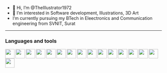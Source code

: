 - 👋 Hi, I’m @TheIllustrator1972
- 👀 I’m interested in Software development, Illustrations, 3D Art
- I’m currently pursuing my BTech in Eleectronics and Communication engineering from SVNIT, Surat
---
### Languages and tools
<img align = "left" width = "30px" src="https://cdn.jsdelivr.net/gh/devicons/devicon/icons/c/c-original.svg" />
<img align = "left" width = "30px" src="https://cdn.jsdelivr.net/gh/devicons/devicon/icons/html5/html5-original.svg" />
<img align = "left" width = "30px" src="https://cdn.jsdelivr.net/gh/devicons/devicon/icons/css3/css3-original.svg" />
<img align = "left" width = "30px" src="https://cdn.jsdelivr.net/gh/devicons/devicon/icons/javascript/javascript-plain.svg" />
<img align = "left" width = "30px" src="https://cdn.jsdelivr.net/gh/devicons/devicon/icons/nodejs/nodejs-original.svg" />
<img align = "left" width = "30px" src="https://cdn.jsdelivr.net/gh/devicons/devicon/icons/react/react-original.svg" />
<img align = "left" width = "30px" src="https://cdn.jsdelivr.net/gh/devicons/devicon/icons/tailwindcss/tailwindcss-plain.svg" />
<img align = "left" width = "30px" src="https://cdn.jsdelivr.net/gh/devicons/devicon/icons/vscode/vscode-original.svg" />
<img align = "left" width = "30px" src="https://cdn.jsdelivr.net/gh/devicons/devicon/icons/bash/bash-original.svg" />
<img align = "left" width = "30px" src="https://cdn.jsdelivr.net/gh/devicons/devicon/icons/github/github-original.svg" />
<img align = "left" width = "30px" src="https://cdn.jsdelivr.net/gh/devicons/devicon/icons/npm/npm-original-wordmark.svg" />
<img align = "left" width = "30px" src="https://cdn.jsdelivr.net/gh/devicons/devicon/icons/jquery/jquery-original-wordmark.svg" />
<img align = "left" width = "30px" src="https://cdn.jsdelivr.net/gh/devicons/devicon/icons/linux/linux-original.svg" />


<img align = "left" width = "30px" src="https://cdn.jsdelivr.net/gh/devicons/devicon/icons/illustrator/illustrator-plain.svg" />
<img align = "left" width = "30px" src="https://cdn.jsdelivr.net/gh/devicons/devicon/icons/aftereffects/aftereffects-original.svg" />
<img align = "left" width = "30px" src="https://cdn.jsdelivr.net/gh/devicons/devicon/icons/blender/blender-original.svg" />
<br />

#
<!---
TheIllustrator1972/TheIllustrator1972 is a ✨ special ✨ repository because its `README.md` (this file) appears on your GitHub profile.
You can click the Preview link to take a look at your changes.
--->
